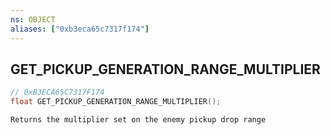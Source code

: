 ```yaml
---
ns: OBJECT
aliases: ["0xb3eca65c7317f174"]
---
```

## GET_PICKUP_GENERATION_RANGE_MULTIPLIER

```c
// 0xB3ECA65C7317F174
float GET_PICKUP_GENERATION_RANGE_MULTIPLIER();
```

```
Returns the multiplier set on the enemy pickup drop range
```
